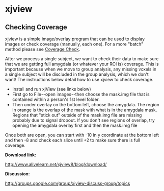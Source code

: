 # xjview

## Checking Coverage
xjview is a simple image/overlay program that can be used to display images or check coverage (manually, each one).  For a more "batch" method please see [Coverage Check](coverage-check.md).  

After we process a single subject, we want to check their data to make sure that we are getting full amygdala (or whatever your ROI is) coverage.  This is important because when we move to group analysis, any missing voxels in a single subject will be discluded in the group analysis, which we don't want!  The instructions below detail how to use xjview to check coverage.
  - Install and run xjView (see links below)
  - First go to File--open images--then choose the mask.img file that is contained within a person's 1st level folder.  
  - Then under overlay on the bottom left, choose the amygdala.  The region in orange is the overlap of the mask with what is in the amygdala mask.  Regions that "stick out" outside of the mask.img file are missing probably due to signal dropout. If you don't see regions of overlap, try opening the amygdala overlay first and then the mask.img file

Once both are open, you can start with -10 in y coordinate at the bottom left and then -8 and check each slice until +2 to make sure there is full coverage.

**Download link:**

http://www.alivelearn.net/xjview8/blog/download/

**Discussion:**

http://groups.google.com/group/xjview-discuss-group/topics
